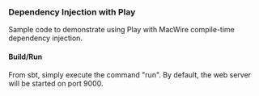 ### Dependency Injection with Play
Sample code to demonstrate using Play with MacWire compile-time dependency injection.

#### Build/Run
From sbt, simply execute the command "run". By default, the web server will be
started on port 9000.